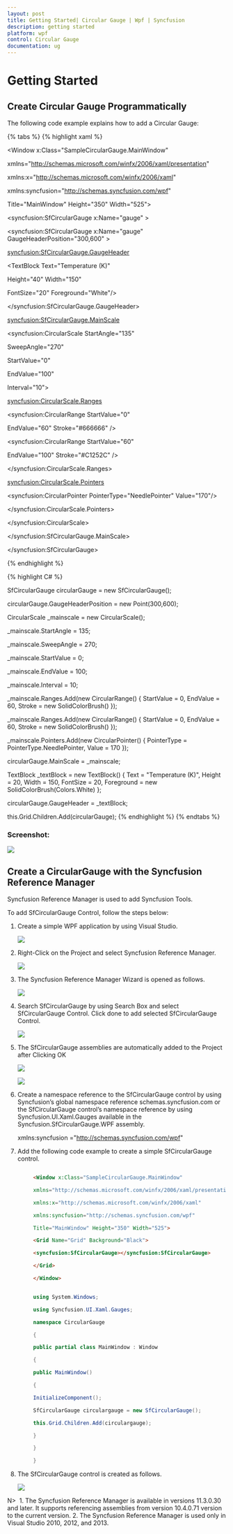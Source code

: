 ```yaml
---
layout: post
title: Getting Started| Circular Gauge | Wpf | Syncfusion
description: getting started
platform: wpf
control: Circular Gauge
documentation: ug
---
```


# Getting Started

## Create Circular Gauge Programmatically

The following code example explains how to add a Circular Gauge:

{% tabs %}
{% highlight xaml %}



<Window x:Class="SampleCircularGauge.MainWindow"

xmlns="http://schemas.microsoft.com/winfx/2006/xaml/presentation"

xmlns:x="http://schemas.microsoft.com/winfx/2006/xaml"

xmlns:syncfusion="http://schemas.syncfusion.com/wpf"

Title="MainWindow" Height="350" Width="525">

<Grid Name="Grid" Background="Black">

<syncfusion:SfCircularGauge x:Name="gauge"  >

<syncfusion:SfCircularGauge x:Name="gauge" GaugeHeaderPosition="300,600" >



<syncfusion:SfCircularGauge.GaugeHeader>



<TextBlock Text="Temperature (K)" 

Height="40" Width="150" 

FontSize="20" Foreground="White"/>



</syncfusion:SfCircularGauge.GaugeHeader>

<syncfusion:SfCircularGauge.MainScale>

<syncfusion:CircularScale StartAngle="135" 

SweepAngle="270" 

StartValue="0"

EndValue="100"

Interval="10">



<syncfusion:CircularScale.Ranges>

<syncfusion:CircularRange StartValue="0" 

EndValue="60" Stroke="#666666" />

<syncfusion:CircularRange StartValue="60" 

EndValue="100" Stroke="#C1252C" />

</syncfusion:CircularScale.Ranges>



<syncfusion:CircularScale.Pointers>

<syncfusion:CircularPointer PointerType="NeedlePointer" Value="170"/>

</syncfusion:CircularScale.Pointers>

</syncfusion:CircularScale>

</syncfusion:SfCircularGauge.MainScale>

</syncfusion:SfCircularGauge>    </Grid>

</Window>
{% endhighlight %}



{% highlight C# %}



SfCircularGauge circularGauge = new SfCircularGauge();

circularGauge.GaugeHeaderPosition = new Point(300,600);

CircularScale _mainscale = new CircularScale();

_mainscale.StartAngle = 135;

_mainscale.SweepAngle = 270;

_mainscale.StartValue = 0;

_mainscale.EndValue = 100;

_mainscale.Interval = 10;

_mainscale.Ranges.Add(new CircularRange() { StartValue = 0, EndValue = 60, Stroke = new SolidColorBrush() });

_mainscale.Ranges.Add(new CircularRange() { StartValue = 0, EndValue = 60, Stroke = new SolidColorBrush() });

_mainscale.Pointers.Add(new CircularPointer() { PointerType = PointerType.NeedlePointer, Value = 170 });

circularGauge.MainScale = _mainscale;

TextBlock _textBlock = new TextBlock() { Text = "Temperature (K)", Height = 20, Width = 150, FontSize = 20, Foreground = new SolidColorBrush(Colors.White) };

circularGauge.GaugeHeader = _textBlock;

this.Grid.Children.Add(circularGauge);
{% endhighlight %}
{% endtabs %}



### Screenshot:

![](Getting-Started_images/Getting-Started_img1.png)



## Create a CircularGauge with the Syncfusion Reference Manager

Syncfusion Reference Manager is used to add Syncfusion Tools.

To add SfCircularGauge Control, follow the steps below:

1. Create a simple WPF application by using Visual Studio.

   ![](Getting-Started_images/Getting-Started_img2.png)



2. Right-Click on the Project and select Syncfusion Reference Manager.

   ![](Getting-Started_images/Getting-Started_img3.png)


3. The Syncfusion Reference Manager Wizard is opened as follows.

   ![](Getting-Started_images/Getting-Started_img4.png)


4. Search SfCircularGauge by using Search Box and select SfCircularGauge Control.  Click done to add selected SfCircularGauge Control.

   ![](Getting-Started_images/Getting-Started_img5.png)



5. The SfCircularGauge assemblies are automatically added to the Project after Clicking OK



   ![](Getting-Started_images/Getting-Started_img6.png)



   ![](Getting-Started_images/Getting-Started_img7.png)



6. Create a namespace reference to the SfCircularGauge control by using Syncfusion’s global namespace reference schemas.syncfusion.com or the SfCircularGauge control’s namespace reference by using Syncfusion.UI.Xaml.Gauges available in the Syncfusion.SfCircularGauge.WPF assembly.




      xmlns:syncfusion ="http://schemas.syncfusion.com/wpf" 



7. Add the following code example to create a simple SfCircularGauge control.


   ~~~html
   
		<Window x:Class="SampleCircularGauge.MainWindow"

		xmlns="http://schemas.microsoft.com/winfx/2006/xaml/presentation"

		xmlns:x="http://schemas.microsoft.com/winfx/2006/xaml"

		xmlns:syncfusion="http://schemas.syncfusion.com/wpf"

		Title="MainWindow" Height="350" Width="525">

		<Grid Name="Grid" Background="Black">

		<syncfusion:SfCircularGauge></syncfusion:SfCircularGauge>

		</Grid>

		</Window>


   ~~~


   ~~~csharp

		using System.Windows;

		using Syncfusion.UI.Xaml.Gauges;

		namespace CircularGauge

		{

		public partial class MainWindow : Window

		{

		public MainWindow()

		{

		InitializeComponent();

		SfCircularGauge circulargauge = new SfCircularGauge();

		this.Grid.Children.Add(circulargauge); 

		}

		}

		}

   ~~~		

8. The SfCircularGauge control is created as follows.



   ![](Getting-Started_images/Getting-Started_img8.png)



N>  1. The Syncfusion Reference Manager is available in versions 11.3.0.30 and later. It supports referencing assemblies from version 10.4.0.71 version to the current version. 2. The Syncfusion Reference Manager is used only in Visual Studio 2010, 2012, and 2013.



